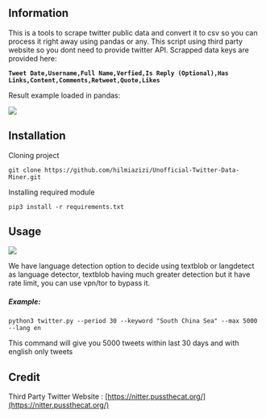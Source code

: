 ## Information
This is a tools to scrape twitter public data and convert it to csv so you can process it right away using pandas or any. This script using third party website so you dont need to provide twitter API. Scrapped data keys are provided here:

**`Tweet Date,Username,Full Name,Verfied,Is Reply (Optional),Has Links,Content,Comments,Retweet,Quote,Likes`**

Result example loaded in pandas:

![](https://i.imgur.com/L2L99bX.png)


## Installation 
Cloning project

`git clone https://github.com/hilmiazizi/Unofficial-Twitter-Data-Miner.git`


Installing required module

`pip3 install -r requirements.txt `

## Usage
![](https://i.imgur.com/dg6R6Le.png)

We have language detection option to decide using textblob or langdetect as language detector, textblob having much greater detection but it have rate limit, you can use vpn/tor to bypass it.


##### Example:
`python3 twitter.py --period 30 --keyword "South China Sea" --max 5000 --lang en`

This command will give you 5000 tweets within last 30 days and with english only tweets


## Credit
Third Party Twitter Website : [https://nitter.pussthecat.org/](https://nitter.pussthecat.org/)
